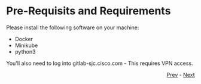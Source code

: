 # Pre-Requisits and Requirements

Please install the following software on your machine:

- Docker
- Minikube
- python3

You'll also need to log into gitlab-sjc.cisco.com - This requires VPN access.

<div align="right">
   
   [Prev](/README.md) - [Next](01_intro-to-cicd.md)
</div>

